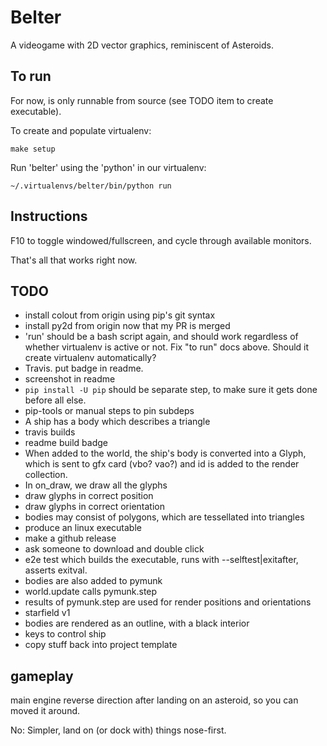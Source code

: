 # Belter

A videogame with 2D vector graphics, reminiscent of Asteroids.

## To run

For now, is only runnable from source (see TODO item to create executable).

To create and populate virtualenv:

    make setup

Run 'belter' using the 'python' in our virtualenv:

    ~/.virtualenvs/belter/bin/python run

## Instructions

F10 to toggle windowed/fullscreen, and cycle through available monitors.

That's all that works right now.

## TODO

* install colout from origin using pip's git syntax
* install py2d from origin now that my PR is merged
* 'run' should be a bash script again, and should work regardless of whether
  virtualenv is active or not. Fix "to run" docs above. Should it create
  virtualenv automatically?
* Travis. put badge in readme.
* screenshot in readme
* `pip install -U pip` should be separate step, to make sure it gets done
  before all else.
* pip-tools or manual steps to pin subdeps
* A ship has a body which describes a triangle
* travis builds
* readme build badge
* When added to the world, the ship's body is converted into a Glyph, which is
  sent to gfx card (vbo? vao?) and id is added to the render collection.
* In on_draw, we draw all the glyphs
* draw glyphs in correct position
* draw glyphs in correct orientation
* bodies may consist of polygons, which are tessellated into triangles
* produce an linux executable
* make a github release
* ask someone to download and double click
* e2e test which builds the executable, runs with --selftest|exitafter, asserts
  exitval.
* bodies are also added to pymunk
* world.update calls pymunk.step
* results of pymunk.step are used for render positions and orientations
* starfield v1
* bodies are rendered as an outline, with a black interior
* keys to control ship
* copy stuff back into project template

## gameplay

main engine reverse direction after landing on an asteroid, so you can moved it around.

No: Simpler, land on (or dock with) things nose-first.

